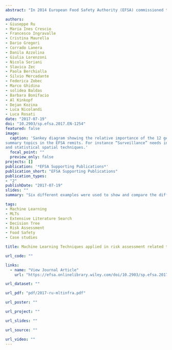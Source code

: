 ```yaml
---
abstract: "In 2014 European Food Safety Authority (EFSA) commissioned this evaluation of the potential use of Machine Learning Techniques (MLTs) to provide insights for the elaboration of a guidance document and to facilitate the harmonisation in EFSA’s assessments. Four objectives were provided: 1. To produce an inventory of MLTs that could be of use in the EFSA risk assessment activities; 2. To carry out a classification of EFSA opinions to identify the questions most commonly asked; 3. To assess the performance of ML techniques compared to non-MLTs and to propose a decision tree to help in the choice of the most appropriate methodology; 4. To develop, if possible, machine learning algorithms tailored to answer EFSA specific questions. The extensive literature search on 22 online databases led to an inventory of more than 2.6 million MLTs references: 213,070 abstracts were classified as relevant for EFSA and labelled by applying a Support Vector Machine and a Name co-Occurrences analysis. The application of Latent Dirichlet Allocation and Correlated Topic Modeling to the text of 3,744 EFSA scientific documents allowed the description of 28 main topics characterising the overall activity of assessment carried out by EFSA. Moreover the most common statistical techniques applied in EFSA to address the topics have been identified by text mining and by a questionnaire survey that involved 49 EFSA staff. Six different examples were used to show and compare the different performances of MLTs and non-MLTs techniques: this activity served to develop a decision tree that on the basis of a set of predefined criteria provides a guideline for the selection of fit for purpose MLT. Finally to better address some specific issues, data from the European Union Summary Reports on Zoonoses and on Antimicrobial Resistance were used to develop case studies where existing MLTs were expressly modified."

authors:
- Giuseppe Ru
- Maria Ines Crescio
- Francesco Ingravalle
- Cristina Maurella
- Dario Gregori
- Corrado Lanera
- Danila Azzolina
- Giulia Lorenzoni
- Nicola Soriani
- Slavica Zec
- Paola Berchialla
- Silvio Mercadante
- Federica Zobec
- Marco Ghidina
- solidea Baldas
- Barbara Bonifacio
- Al Kinkopf
- Dejan Kozina
- Luca Nicolandi
- Luca Rosati
date: "2017-07-19"
doi: "10.2903/sp.efsa.2017.EN-1254"
featured: false
image:
  caption: 'Sankey diagram showing the relative importance of the 12 general statistical approaches to address the main 10
summary topics in the EFSA remits. For instance “Surveillance” needs in particular the application of regression models
and statistical spatial techniques.'
  focal_point: ""
  preview_only: false
projects: []
publication: '*EFSA Supporting Publications*'
publication_short: "EFSA Supporting Publications"
publication_types:
- "2"
publishDate: "2017-07-19"
slides: ""
summary: "Six different examples were used to show and compare the different performances of MLTs and non-MLTs techniques: this activity served to develop a decision tree that on the basis of a set of predefined criteria provides a guideline for the selection of fit for purpose MLT."

tags:
- Machine Learning
- MLTs
- Extensive Literature Search
- Decision Tree
- Risk Assessment
- Food Safety
- Case studies

title: Machine Learning Techniques applied in risk assessment related to food safety

url_code: ""

links:
  - name: "View Journal Article"
    url: "https://efsa.onlinelibrary.wiley.com/doi/10.2903/sp.efsa.2017.EN-1254"

url_dataset: ""

url_pdf: "pdf/2017-ru-mltinfra.pdf"

url_poster: ""

url_project: ""

url_slides: ""

url_source: ""

url_video: ""
---
```

